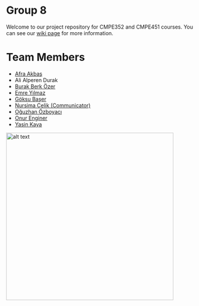 # Group 8

Welcome to our project repository for CMPE352 and CMPE451 courses. You can see our [wiki page](https://github.com/bounswe/bounswe2020group8/wiki) for more information.

# Team Members

* [Afra Akbaş](https://github.com/bounswe/bounswe2020group8/wiki/Afra-Akba%C5%9F)
* Ali Alperen Durak
* [Burak Berk Özer](https://github.com/bounswe/bounswe2020group8/wiki/Burak-Berk-Özer)
* [Emre Yılmaz](https://github.com/bounswe/bounswe2020group8/wiki/A.-Emre-Y%C4%B1lmaz)
* [Göksu Başer](https://github.com/bounswe/bounswe2020group8/wiki/G%C3%B6ksu-Ba%C5%9Fer)
* [Nursima Çelik (Communicator)](https://github.com/bounswe/bounswe2020group8/wiki/Nursima-%C3%87elik-(Communicator))
* [Oğuzhan Özboyacı](https://github.com/bounswe/bounswe2020group8/wiki/O%C4%9Fuzhan-%C3%96ZBOYACI)
* [Onur Enginer](https://github.com/bounswe/bounswe2020group8/wiki/Onur-Enginer)
* [Yasin Kaya](https://github.com/bounswe/bounswe2020group8/wiki/Yasin-Kaya)

<img src="https://user-images.githubusercontent.com/33669453/75461708-36f0bd00-5994-11ea-864d-00207d0e9e0c.jpg" alt="alt text"  height="450">
